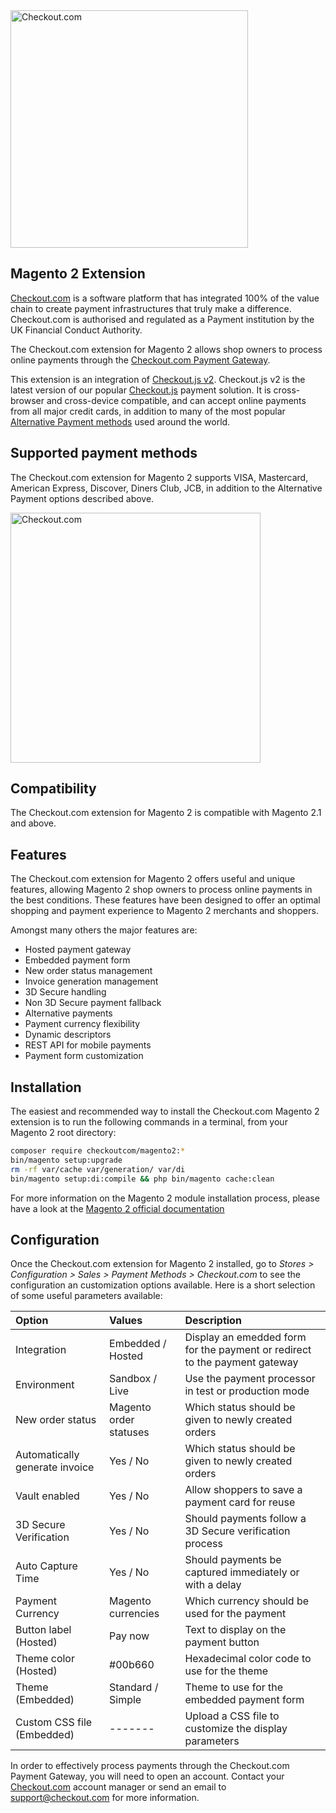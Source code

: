 <img src="https://docs.checkout.com/img/Logo-black.png" alt="Checkout.com" width="380"/>

## Magento 2 Extension
[Checkout.com](https://www.checkout.com "Checkout.com") is a software platform that has integrated 100% of the value chain to create payment infrastructures that truly make a difference. Checkout.com is authorised and regulated as a Payment institution by the UK Financial Conduct Authority.

The Checkout.com extension for Magento 2 allows shop owners to process online payments through the [Checkout.com Payment Gateway](https://docs.checkout.com/getting-started/introduction "Checkout.com Payment Gateway").

This extension is an integration of [Checkout.js v2](https://docs.checkout.com/getting-started/checkout-js-v2 "Checkout.js v2").
Checkout.js v2 is the latest version of our popular [Checkout.js](https://docs.checkout.com/getting-started/checkout-js "Checkout.js") payment solution. It is cross-browser and cross-device compatible, and can accept online payments from all major credit cards, in addition to many of the most popular [Alternative Payment methods](https://docs.checkout.com/reference/checkout-js-reference/alternative-payments "Alternative Payment methods") used around the world.

## Supported payment methods
The Checkout.com extension for Magento 2 supports VISA, Mastercard, American Express, Discover, Diners Club, JCB, in addition to the Alternative Payment options described above.

<img src="https://docs.checkout.com/img/supported-payment-methods-v2.png" alt="Checkout.com" width="400"/>

## Compatibility
The Checkout.com extension for Magento 2 is compatible with Magento 2.1 and above.

## Features
The Checkout.com extension for Magento 2 offers useful and unique features, allowing Magento 2 shop owners to process online payments in the best conditions. These features have been designed to offer an optimal shopping and payment experience to Magento 2 merchants and shoppers.

Amongst many others the major features are: 

* Hosted payment gateway
* Embedded payment form
* New order status management
* Invoice generation management
* 3D Secure handling
* Non 3D Secure payment fallback
* Alternative payments
* Payment currency flexibility
* Dynamic descriptors
* REST API for mobile payments
* Payment form customization

## Installation
The easiest and recommended way to install the Checkout.com Magento 2 extension is to run the following commands in a terminal, from your Magento 2 root directory:

```bash
composer require checkoutcom/magento2:*
bin/magento setup:upgrade
rm -rf var/cache var/generation/ var/di
bin/magento setup:di:compile && php bin/magento cache:clean
```
For more information on the Magento 2 module installation process, please have a look at the [Magento 2 official documentation](http://devdocs.magento.com/guides/v2.0/install-gde/install/cli/install-cli-subcommands-enable.html "Magento 2 official documentation")

## Configuration
Once the Checkout.com extension for Magento 2 installed, go to *Stores > Configuration > Sales > Payment Methods > Checkout.com* to see the configuration an customization options available. Here is a short selection of some useful parameters available:

| Option               | Values               | Description  |
| :------------------- | :------------------- | :-------------|
| Integration   | Embedded / Hosted | Display an emedded form for the payment or redirect to the payment gateway |
| Environment   | Sandbox / Live    | Use the payment processor in test or production mode |
| New order status | Magento order statuses | Which status should be given to newly created orders | 
| Automatically generate invoice | Yes / No  | Which status should be given to newly created orders | 
| Vault enabled | Yes / No  | Allow shoppers to save a payment card for reuse | 
| 3D Secure Verification | Yes / No  | Should payments follow a 3D Secure verification process | 
| Auto Capture Time | Yes / No  | Should payments be captured immediately or with a delay |
| Payment Currency | Magento currencies | Which currency should be used for the payment |
| Button label (Hosted)| Pay now | Text to display on the payment button |
| Theme color (Hosted) | #00b660 | Hexadecimal color code to use for the theme |
| Theme (Embedded) | Standard / Simple | Theme to use for the embedded payment form |
| Custom CSS file (Embedded) | ------- | Upload a CSS file to customize the display parameters |

In order to effectively process payments through the Checkout.com Payment Gateway, you will need to open an account.
Contact your [Checkout.com](https://www.checkout.com "Checkout.com") account manager or send an email to support@checkout.com for more information.